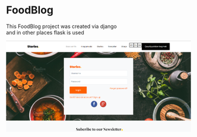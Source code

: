 # FoodBlog
This FoodBlog project was created via django\
and in other places flask is used 

![FoodBlog](FoodBlog.png)
